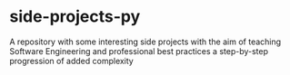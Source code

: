# side-projects-py
A repository with some interesting side projects with the aim of teaching Software Engineering and professional best practices a step-by-step progression of added complexity
